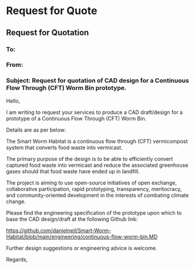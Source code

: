 
# Request for Quote

## Request for Quotation

### To:	     
### From:    
	
### Subject: Request for quotation of CAD design for a Continuous Flow Through (CFT) Worm Bin prototype.

Hello, 
	
I am writing to request your services to produce a CAD draft/design for a prototype of a Continuous Flow Through (CFT) Worm Bin.

Details are as per below:

The Smart Worm Habitat is a continuous flow through (CFT) vermicompost system that converts food waste into vermicast.

The primary purpose of the design is to be able to efficiently convert captured food waste into vermicast and reduce the associated greenhouse gases should that food waste have ended up in landfill.

The project is aiming to use open-source initiatives of open exchange, collaborative participation, rapid prototyping, transparency, meritocracy, and community-oriented development in the interests of combating  climate change. 

Please find the engineering specification of the prototype upon which to base the CAD design/draft at the following Github link: 
	
https://github.com/danielneil/Smart-Worm-Habitat/blob/main/engineering/continuous-flow-worm-bin.MD
	
Further design suggestions or engineering advice is welcome.
	
Regards,
<probably-daniel>
